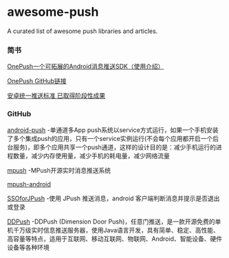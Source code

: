 # awesome-push
A curated list of awesome push libraries and articles.

### 简书
[OnePush一个可拓展的Android消息推送SDK（使用介绍）](http://www.jianshu.com/p/91adbbde31e0)

[OnePush GitHub链接](https://github.com/pengyuantao/OnePush)

[安卓统一推送标准 已取得阶段性成果](https://mp.weixin.qq.com/s/qMfUm2fsOS6EHHaa1nbdpw)

### GitHub
[android-push](https://github.com/zz7zz7zz/android-push) -单通道多App push系统以service方式运行，如果一个手机安装了多个集成push的应用，只有一个service实例运行(不会每个应用都开启一个后台服务)，即多个应用共享一个push通道，这样的设计目的是：减少手机运行的进程数量，减少内存使用量，减少手机的耗电量，减少网络流量

[mpush](https://github.com/mpusher/mpush) -MPush开源实时消息推送系统

[mpush-android](https://github.com/mpusher/mpush-android)

[SSOforJPush](https://github.com/wangliqiang/SSOforJPush) -使用 JPush 推送消息，android 客户端判断消息并提示是否退出或登录

[DDPush](https://github.com/tianshaojie/DDPush) -DDPush (Dimension Door Push)，任意门推送，是一款开源免费的单机千万级实时信息推送服务器，使用Java语言开发，具有简单、稳定、高性能、高容量等特点，适用于互联网、移动互联网、物联网、Android、智能设备、硬件设备等各种环境
